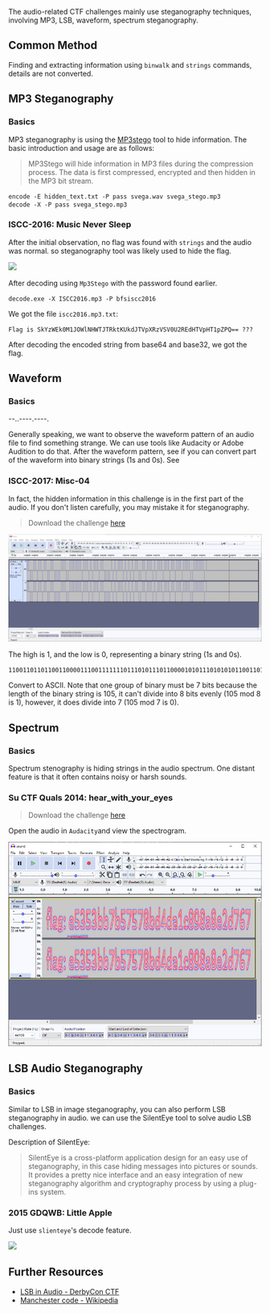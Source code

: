 The audio-related CTF challenges mainly use steganography techniques, involving MP3, LSB, waveform, spectrum steganography.


## Common Method


Finding and extracting information using  `binwalk` and `strings` commands, details are not converted.


## MP3 Steganography


### Basics


MP3 steganography is using the [MP3stego](http://www.petitcolas.net/steganography/mp3stego/) tool to hide information. The basic introduction and usage are as follows:


> MP3Stego will hide information in MP3 files during the compression process. The data is first compressed, encrypted and then hidden in the MP3 bit stream.


```shell
encode -E hidden_text.txt -P pass svega.wav svega_stego.mp3
decode -X -P pass svega_stego.mp3
```


### ISCC-2016: Music Never Sleep


After the initial observation, no flag was found with `strings` and the audio was normal. so steganography tool was likely used to hide the flag.


![](./figure/1.jpg)


After decoding using `Mp3Stego` with the password found earlier.


```shell
decode.exe -X ISCC2016.mp3 -P bfsiscc2016
```


We got the file `iscc2016.mp3.txt`:

```
Flag is SkYzWEk0M1JOWlNHWTJTRktKUkdJTVpXRzVSV0U2REdHTVpHT1pZPQ== ???
```

After decoding the encoded string from base64 and base32, we got the flag.


## Waveform


### Basics
--..----.----.

Generally speaking, we want to observe the waveform pattern of an audio file to find something strange. We can use tools like Audacity or Adobe Audition to do that. After the waveform pattern, see if you can convert part of the waveform into binary strings (1s and 0s). See


### ISCC-2017: Misc-04


In fact, the hidden information in this challenge is in the first part of the audio. If you don't listen carefully, you may mistake it for steganography.

> Download the challenge [here](https://github.com/ctf-wiki/ctf-challenges/blob/master/misc/audio/ISCC-2017-Disco.wav)


![](./figure/3.png)


The high is 1, and the low is 0, representing a binary string (1s and 0s).

```
110011011011001100001110011111110111010111011000010101110101010110011011101011101110110111011110011111101
```

Convert to ASCII. Note that one group of binary must be 7 bits because the length of the binary string is 105, it can't divide into 8 bits evenly (105 mod 8 is 1), however, it does divide into 7 (105 mod 7 is 0).


## Spectrum


### Basics


Spectrum stenography is hiding strings in the audio spectrum. One distant feature is that it often contains noisy or harsh sounds.


### Su CTF Quals 2014: hear_with_your_eyes

> Download the challenge [here](https://github.com/ctf-wiki/ctf-challenges/blob/master/misc/audio/SharifCTF2014-Hear%20with%20your%20Eyes/sound.wav)

Open the audio in `Audacity`and view the spectrogram.


![](./figure/4.png)


## LSB Audio Steganography


### Basics


Similar to LSB in image steganography, you can also perform LSB steganography in audio. we can use the SilentEye tool to solve audio LSB challenges.

Description of SilentEye:

> SilentEye is a cross-platform application design for an easy use of steganography, in this case hiding messages into pictures or sounds. It provides a pretty nice interface and an easy integration of new steganography algorithm and cryptography process by using a plug-ins system.


### 2015 GDQWB: Little Apple


Just use `slienteye`'s decode feature.


![](./figure/2.jpg)


## Further Resources


- [LSB in Audio - DerbyCon CTF](https://ethackal.github.io/2015/10/05/derbycon-ctf-wav-steganography/)
- [Manchester code - Wikipedia](https://en.wikipedia.org/wiki/Manchester_code)
